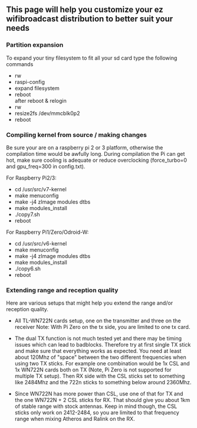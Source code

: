 ## This page will help you customize your ez wifibroadcast distribution to better suit your needs

### Partition expansion
To expand your tiny filesystem to fit all your sd card
type the following commands 
* rw
* raspi-config
* expand filesystem
* reboot    
after reboot & relogin
* rw
* resize2fs /dev/mmcblk0p2
* reboot



### Compiling kernel from source / making changes
Be sure your are on a raspberry pi 2 or 3 platform, otherwise the compilation time would be awfully long. During compilation the Pi can get hot, make sure cooling is adequate or reduce overclocking (force_turbo=0 and gpu_freq=300 in config.txt).

For Raspberry Pi2/3:
* cd /usr/src/v7-kernel
* make menuconfig
* make -j4 zImage modules dtbs
* make modules_install
* ./copy7.sh
* reboot



For Raspberry Pi1/Zero/Odroid-W:
* cd /usr/src/v6-kernel
* make menuconfig
* make -j4 zImage modules dtbs
* make modules_install
* ./copy6.sh
* reboot

### Extending range and reception quality
Here are various setups that might help you extend the range and/or reception quality.

* All TL-WN722N cards setup, one on the transmitter and three on the receiver Note: With Pi Zero on the tx side, you are limited to one tx card.

* The dual TX function is not much tested yet and there may be timing issues which can lead to badblocks. Therefore try at first single TX stick and make sure that everything works as expected. You need at least about 120Mhz of "space" between the two different frequencies when using two TX sticks. For example one combination would be 1x CSL and 1x WN722N cards both on TX (Note, Pi Zero is not supported for multiple TX setup). Then RX side with the CSL sticks set to something like 2484Mhz and the 722n sticks to something below around 2360Mhz.

* Since WN722N has more power than CSL, use one of that for TX and the one WN722N + 2 CSL sticks for RX. That should give you about 1km of stable range with stock antennas. Keep in mind though, the CSL sticks only work on 2412-2484, so you are limited to that frequency range when mixing Atheros and Ralink on the RX.